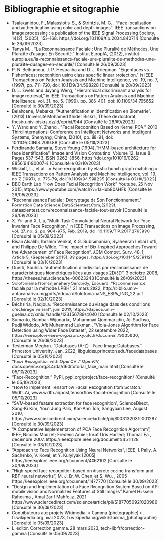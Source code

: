 # Bibliographie et sitographie

<ul>
<li>Tsalakanidou, F., Malassiotis, S., & Strintzis, M. G. , “Face localization and authentication using color and depth images”. IEEE transactions on image processing : a publication of the IEEE Signal Processing Society, 14(2), (2005), 152–168. https://doi.org/10.1109/tip.2004.840714 [Consulté le 26/09/2023]</li>


<li>Tanya M. , “La Reconnaissance Faciale : Une Pluralité de Méthodes, Une Pluralité d’usages En Sécurité.” Institut EuropIA, (2022), institut-europia.eu/la-reconnaissance-faciale-une-pluralite-de-methodes-une-pluralite-dusages-en-securite/ [Consulté le 26/09/2023]</li>

<li>P. N. Belhumeur, J. P. Hespanha and D. J. Kriegman, "Eigenfaces vs. Fisherfaces: recognition using class specific linear projection," in IEEE Transactions on Pattern Analysis and Machine Intelligence, vol. 19, no. 7, (1997), pp. 711-720, doi: 10.1109/34.598228 [Consulté le 28/09/2023]</li>

<li>D. L. Swets and Juyang Weng, "Hierarchical discriminant analysis for image retrieval," in IEEE Transactions on Pattern Analysis and Machine Intelligence, vol. 21, no. 5,  (1999), pp. 386-401, doi: 10.1109/34.765652 [Consulté le 30/09/2023]</li>

<li>Belahcene, Mebarka, “Authentification et Identification en Biométrie”. (2013) Université Mohamed Khider Biskra, Thèse de doctorat, thesis.univ-biskra.dz/id/eprint/944 [Consulté le 28/09/2023]</li>


<li>Y. Wang and Y. Zhang , "Facial Recognition Based on Kernel PCA," 2010 Third International Conference on Intelligent Networks and Intelligent Systems, Shenyang, China, (2010), pp. 88-91, doi: 10.1109/ICINIS.2010.88 [Consulté le 05/10/2023]</li>

<li>Ferdinando Samaria, Steve Young (1994) ,”HMM-based architecture for face identification”, Image and Vision Computing, Volume 12, Issue 8, Pages 537-543, ISSN 0262-8856, https://doi.org/10.1016/0262-8856(94)90007-8 [Consulté le 03/10/2023]</li>

<li>Wiskott, L., et al. , « Face recognition by elastic bunch graph matching ». IEEE Transactions on Pattern Analysis and Machine Intelligence, vol. 19, no 7, (1997), p. 775-79, doi:10.1109/34.598235 [Consulté le 03/10/2023]</li>

<li>BBC Earth Lab “How Does Facial Recognition Work”, Youtube, 26 Nov 2015, https://www.youtube.com/watch?v=1aHub80AHFk [Consulté le 26/09/2023]</li>

<li>“Reconnaissance Faciale : Décryptage de Son Fonctionnement.” Formation Data Science|DataScientest.Com,(2023), datascientest.com/reconnaissance-faciale-tout-savoir [Consulté le 26/09/2023]</li>

<li>X. Yin and X. Liu, "Multi-Task Convolutional Neural Network for Pose-Invariant Face Recognition," in IEEE Transactions on Image Processing, vol. 27, no. 2, pp. 964-975, Feb. 2018, doi: 10.1109/TIP.2017.2765830 [Consulté le 05/09/2023]</li>

<li>Bisan Alsalibi, Ibrahim Venkat, K.G. Subramanian, Syaheerah Lebai Lutfi, and Philippe De Wilde. “The Impact of Bio-Inspired Approaches Toward the Advancement of Face Recognition”. ACM Comput. Surv. 48, 1, Article 5, (September 2015), 33 pages. https://doi.org/10.1145/2791121 [Consulté le 03/10/2023]</li>

<li>Guerfi, Souhila. “Authentification d’individus par reconnaissance de caractéristiques biométriques liées aux visages 2D/3D”. 3 octobre 2008, https://theses.hal.science/tel-00623243 [Consulté le 26/09/2023]</li>

<li>Solofoniaina Nomenjanahary Sarobidy, Edouard. “Reconnaissance faciale par la méthode LPBH”, 21 mars 2022, http://biblio.univ-antananarivo.mg/pdfs/edouardSolofoniainaNS_ESPA_ING_22.pdf 
[Consulté le  02/10/2023]</li>

<li>Béchairia, Nadjoua. “Reconnaissance du visage dans des conditions d'éclairage variant”, juin 2019, https://dspace.univ-guelma.dz/xmlui/handle/123456789/4040  [Consulté le 02/10/2023]</li>

<li>Sumanto, Bamban Wijonarko, Muhammad Qommarudin, Aji Sudibyo, Pudji Widodo, Afit Muhammad Lukman . “Viola-Jones Algorithm for Face Detection using Wider Face Dataset”, 22 septembre 2022, https://ieeexplore-ieee-org.ezproxy.utc.fr/document/9935830, [Consulté le 26/09/2023]</li>

<li>Testerman Meghan. “Databases (A-Z) - Face Image Databases.” Princeton University, Jan. 2022, libguides.princeton.edu/facedatabases [Consulté le 05/10/2023]</li>
<li>“Face Recognition with OpenCV .” OpenCV, docs.opencv.org/3.4/da/d60/tutorial_face_main.html [Consulté le 05/10/2023]</li>
<li>“Face-Recognition.” PyPI, pypi.org/project/face-recognition/ [Consulté le 05/10/2023]</li>
<li>“How to Implement Tensorflow Facial Recognition from Scratch.” Width.Ai, www.width.ai/post/tensorflow-facial-recognition [Consulté le 05/10/2023]</li>

<li>“SVM-based feature extraction for face recognition”, ScienceDirect, Sang-Ki Kim, Youn Jung Park, Kar-Ann Toh, Sangyoun Lee, August 2010, https://www.sciencedirect.com/science/article/pii/S0031320310001287  [Consulté le 30/09/2023]</li>

<li>“A Comparative Implementation of PCA Face Recognition Algorithm”, IEEE, Nicolas Morizet; Frederic Amiel; Insaf Dris Hamed; Thomas Ea , décembre 2007. 
https://ieeexplore.ieee.org/document/4511128 [Consulté le 03/10/2023]</li>

<li>“Approach to Face Recognition Using Neural Networks”, IEEE, I. Paliy, A. Sachenko, V. Koval, et Y. Kurylyak [2005] 
https://ieeexplore.ieee.org/document/4062102  [Consulté le 30/09/2023]</li>

<li>“High-speed face recognition based on discrete cosine transform and RBF neural networks”, M. J. Er, W. Chen, et S. Wu. , 2005
https://ieeexplore.ieee.org/document/1427770  [Consulté le 30/09/2023]</li>


<li>“Design and Implementation of a Face Recognition System Based on API mobile vision and Normalized Features of Still Images” Kamel Hussein Rahouma , Amal Zarif Mahfouz ,2021 
https://www.sciencedirect.com/science/article/pii/S1877050921020986 [Consulté le 30/09/2023]</li>

<li>Contributeurs aux projets Wikimedia. « Gamma (photographie) » . fr.wikipedia.org, mai 2023, fr.wikipedia.org/wiki/Gamma_(photographie) [Consulté le 05/09/2023]</li>

<li>L_editor. Correction gamma. 28 mars 2023, tech-lib.fr/correction-gamma [Consulté le 05/09/2023]</li>

</ul>
